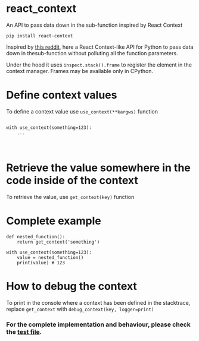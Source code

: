 
# react_context

An API to pass data down in the sub-function inspired by React Context

```
pip install react-context
```

Inspired by [this reddit](https://discuss.python.org/t/react-context-api-in-python/5684), here a React Context-like API for Python to pass data down in thesub-function without polluting all the function parameters.

Under the hood it uses `inspect.stack().frame` to register the element in the context manager. Frames may be available only in CPython. 

# Define context values

To define a context value use `use_context(**kargws)` function

```

with use_context(something=123):
    ...

```
​
# Retrieve the value somewhere in the code inside of the context

To retrieve the value, use `get_context(key)` function

# Complete example

```
def nested_function():
    return get_context('something')

with use_context(something=123):
    value = nested_function()
    print(value) # 123
```

# How to debug the context 

To print in the console where a context has been defined in the stacktrace, replace `get_context` with `debug_context(key, logger=print)`

### For the complete implementation and behaviour, please check the [test file](https://github.com/alessandro308/react_context/blob/main/tests/test_react_context.py).

